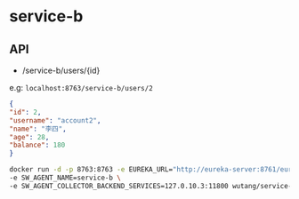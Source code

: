 # service-b

## API

- /service-b/users/{id}

e.g: `localhost:8763/service-b/users/2`

```json
{
"id": 2,
"username": "account2",
"name": "李四",
"age": 28,
"balance": 180
}
```

```bash
docker run -d -p 8763:8763 -e EUREKA_URL="http://eureka-server:8761/eureka" \
-e SW_AGENT_NAME=service-b \
-e SW_AGENT_COLLECTOR_BACKEND_SERVICES=127.0.10.3:11800 wutang/service-b:1.0
```

